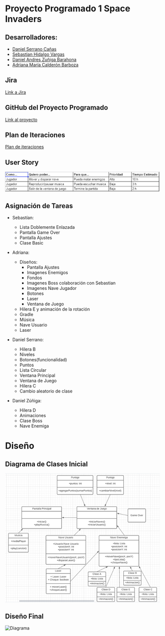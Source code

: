 # Proyecto Programado 1 Space Invaders
## Desarrolladores:
- [Daniel Serrano Cañas](https://github.com/dansecan25) 
- [Sebastian Hidalgo Vargas](https://github.com/Katharsis0)
- [Daniel Andres Zuñiga Barahona](https://github.com/danyazunigab)
- [Adriana María Calderón Barboza](https://github.com/cuadriante) 

## Jira
[Link a Jira](https://projprog1spaceinvaders.atlassian.net/jira/software/projects/SPAC/boards/1)

## GitHub del Proyecto Programado
[Link al proyecto](https://github.com/dansecan25/Proyecto1-SpaceInvaders)

## Plan de Iteraciones
[Plan de iteraciones](https://projprog1spaceinvaders.atlassian.net/jira/software/projects/SPAC/boards/1/roadmap)
## User Story
![User story](story.png) 
## Asignación de Tareas
- Sebastían:
  - Lista Doblemente Enlazada
  - Pantalla Game Over
  - Pantalla Ajustes
  - Clase Basic
  
- Adriana:
  - Diseños:
    - Pantalla Ajustes
    - Imagenes Enemigos
    - Fondos
    - Imagenes Boss colaboración con Sebastian
    - Imagenes Nave Jugador
    - Botones
    - Laser
    - Ventana de Juego
  - Hilera E y animación de la rotación
  - Gradle
  - Música
  - Nave Usuario
  - Laser

- Daniel Serrano:
  - Hilera B
  - Niveles
  - Botones(funcionalidad)
  - Puntos
  - Lista Circular
  - Ventana Principal
  - Ventana de Juego
  - Hilera C
  - Cambio aleatorio de clase

- Daniel Zúñiga:
  - Hilera D
  - Animaciones
  - Clase Boss
  - Nave Enemiga

# Diseño
## Diagrama de Clases Inicial
![Diagrama](Diagrama.png)

## Diseño Final
![Diagrama](Diagrama2.png)
